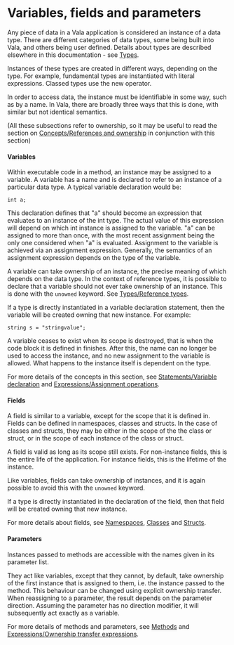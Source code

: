 # Variables, fields and parameters

Any piece of data in a Vala application is considered an instance of a data type. There are different categories of data types, some being built into Vala, and others being user defined. Details about types are described elsewhere in this documentation - see [Types](types.md).

Instances of these types are created in different ways, depending on the type. For example, fundamental types are instantiated with literal expressions. Classed types use the new operator.

In order to access data, the instance must be identifiable in some way, such as by a name. In Vala, there are broadly three ways that this is done, with similar but not identical semantics.

(All these subsections refer to ownership, so it may be useful to read the section on [Concepts/References and ownership](references-and-ownership.md) in conjunction with this section)

#### Variables

Within executable code in a method, an instance may be assigned to a variable. A variable has a name and is declared to refer to an instance of a particular data type. A typical variable declaration would be:

```vala
int a;
```

This declaration defines that "a" should become an expression that evaluates to an instance of the int type. The actual value of this expression will depend on which int instance is assigned to the variable. "a" can be assigned to more than once, with the most recent assignment being the only one considered when "a" is evaluated. Assignment to the variable is achieved via an assignment expression. Generally, the semantics of an assignment expression depends on the type of the variable.

A variable can take ownership of an instance, the precise meaning of which depends on the data type. In the context of reference types, it is possible to declare that a variable should not ever take ownership of an instance. This is done with the `unowned` keyword. See [Types/Reference types](reference_types.md).

If a type is directly instantiated in a variable declaration statement, then the variable will be created owning that new instance. For example:

    string s = "stringvalue";

A variable ceases to exist when its scope is destroyed, that is when the code block it is defined in finishes. After this, the name can no longer be used to access the instance, and no new assignment to the variable is allowed. What happens to the instance itself is dependent on the type.

For more details of the concepts in this section, see [Statements/Variable declaration](variable-declaration.md) and [Expressions/Assignment operations](assignment-operations.md).

#### Fields

A field is similar to a variable, except for the scope that it is defined in. Fields can be defined in namespaces, classes and structs. In the case of classes and structs, they may be either in the scope of the the class or struct, or in the scope of each instance of the class or struct.

A field is valid as long as its scope still exists. For non-instance fields, this is the entire life of the application. For instance fields, this is the lifetime of the instance.

Like variables, fields can take ownership of instances, and it is again possible to avoid this with the `unowned` keyword.

If a type is directly instantiated in the declaration of the field, then that field will be created owning that new instance.

For more details about fields, see [Namespaces](namespaces.md), [Classes](classes.md) and [Structs](structs.md).

#### Parameters

Instances passed to methods are accessible with the names given in its parameter list.

They act like variables, except that they cannot, by default, take ownership of the first instance that is assigned to them, i.e. the instance passed to the method. This behaviour can be changed using explicit ownership transfer. When reassigning to a parameter, the result depends on the parameter direction. Assuming the parameter has no direction modifier, it will subsequently act exactly as a variable.

For more details of methods and parameters, see [Methods](methods.md) and [Expressions/Ownership transfer expressions](ownership-transfer-expressions.md).
